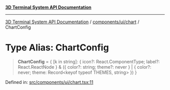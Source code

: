 [**3D Terminal System API Documentation**](../../../../README.md)

***

[3D Terminal System API Documentation](../../../../README.md) / [components/ui/chart](../README.md) / ChartConfig

# Type Alias: ChartConfig

> **ChartConfig** = \{ \[k in string\]: \{ icon?: React.ComponentType; label?: React.ReactNode \} & (\{ color?: string; theme?: never \} \| \{ color?: never; theme: Record\<keyof typeof THEMES, string\> \}) \}

Defined in: [src/components/ui/chart.tsx:11](https://github.com/Dicommunitas/ThreeJS_Terminal_3D/blob/f5c93cd9cb50877abddbfdd17b8806f71c23b36b/src/components/ui/chart.tsx#L11)
